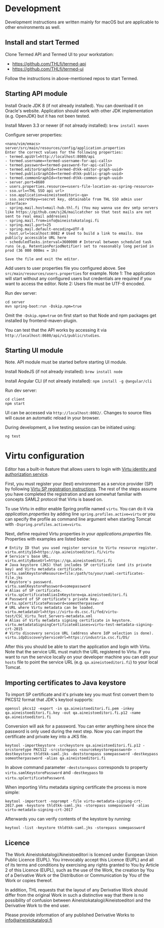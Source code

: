 # Development

Development instructions are written mainly for macOS but are applicable to
other environments as well.

## Install and start Termed

Clone Termed API and Termed UI to your workstation:

- https://github.com/THLfi/termed-api
- https://github.com/THLfi/termed-ui

Follow the instructions in above-mentioned repos to start Termed.

## Starting API module

Install Oracle JDK 8 (if not already installed). You can download it on Oracle's
website. Application should work with other JDK implementation (e.g. OpenJDK)
but it has not been tested.

Install Maven 3.3 or newer (if not already installed): `brew install maven`

Configure server properties:

    <nano/vim/emacs> server/src/main/resources/config/application.properties
    Enter the correct values for the following properties:
    - termed.apiUrl=http://localhost:8080/api
    - termed.username=<termed-username-for-api-calls>
    - termed.password=<termed-password-for-api-calls>
    - termed.editorGraphId=<termed-dtkk-editor-graph-uuid>
    - termed.publicGraphId=<termed-dtkk-public-graph-uuid>
    - termed.commonGraphId=<termed-dtkk-common-graph-uuid>
    - server.port=8680
    - users.properties.resource=<users-file-location-as-spring-resource>
    - sso.url=<THL SSO api url>
    - sso.application=aineistoeditori<-qa>
    - sso.secretKey=<secret key, obtainable from THL SSO admin user interface>
    - spring.mail.host=mail-hub.thl.fi (You may wanna use dev smtp servers like https://github.com/sj26/mailcatcher so that test mails are not sent to real email addresses)
    - spring.mail.from=info@aineistokatalogi.fi
    - spring.mail.port=25
    - spring.mail.default-encoding=UTF-8
    - host.url=localhost:8082 # Used to build a link to emails. Use publicly accessible URL here
    - scheduledTasks.interval=3600000 # Interval between scheduled task runs (e.g. RetentionPeriodNotifier) set to reasonably long period in prod (36 000 000ms = 1h)

    Save the file and exit the editor.

Add users to user properties file you configured above. See
`src/main/resources/users.properties` for example. Note 1: The application
will start without any configured users but credentials are required if you
want to access the editor. Note 2: Users file must be UTF-8 encoded.

Run dev server:

    cd server
    mvn spring-boot:run -Dskip.npm=true

Omit the `-Dskip.npm=true` on first start so that Node and npm packages get
installed by frontend-maven-plugin.

You can test that the API works by accessing it via
`http://localhost:8680/api/v1/public/studies`.

## Starting UI module

Note. API module must be started before starting UI module.

Install NodeJS (if not already installed): `brew install node`

Install Angular CLI (if not already installed): `npm install -g @angular/cli`

Run dev server:

    cd client
    npm start

UI can be accessed via `http://localhost:8082/`. Changes to source files will
cause an automatic reload in your browser.

During development, a live testing session can be initiated using:

    ng test

# Virtu configuration

Editor has a built-in feature that allows users to login with
[Virtu identity and authorization service](https://wiki.eduuni.fi/display/CSCVIRTU/Virtu).

First, you must register your (test) environment as a service provider (SP)
by following [Virtu SP registration instructions](https://wiki.eduuni.fi/pages/viewpage.action?pageId=28345593).
The rest of the steps assume you have completed the registration and are
somewhat familiar with concepts SAML2 protocol that Virtu is based on.

To use Virtu in editor enable Spring profile named `virtu`. You can do it
via _application.properties_ by adding line `spring.profiles.active=virtu` or
you can specify the profile as command line argument when starting Tomcat with
`-Dspring.profiles.active=virtu`.

Next, define required Virtu properties in your _applications.properties_ file.
Properties with examples are listed below:

    # Entity ID that you used register service to Virtu resource register.  
    virtu.entityId=https://qa.aineistoeditori.fi/virtu
    # Service's base URL. 
    virtu.entityBaseUrl=https://qa.aineistoeditori.fi
    # Java keystore (JKS) that includes SP certificate (and its private key) and Virtu metadata certificate.
    virtu.samlKeystoreResource=file:/path/to/your/saml-certificates-file.jks
    # Keystore's password.
    virtu.samlKeystorePassword=somepassword
    # Alias of SP certificate.
    virtu.spCertificateAliasInKeystore=qa.aineistoeditori.fi
    # Password of SP certificate's private key.
    virtu.spCertificatePassword=someotherpassword
    # URL where Virtu metadata can be loaded.
    virtu.metadataUrl=https://virtu-ds.csc.fi/fed/virtu-test/CSC_Virtu_Test_Servers-metadata.xml
    # Alias of Virtu metadata signing certificate in keystore.
    virtu.metadataSigningCertificateAliases=virtu-test-metadata-signing-crt-2015
    # Virtu discovery service URL (address where IdP selection is done).
    virtu.idpDiscoveryServiceUrl=https://industria.csc.fi/DS/

After this you should be able to start the application and login with Virtu.
Note that the service URL must match the URL registered to Virtu. If you want
to run the service locally on your developer machine you can edit your `hosts`
file to point the service URL (e.g. `qa.aineistoeditori.fi`) to your local
Tomcat.

## Importing certificates to Java keystore

To import SP certificate and it's private key you must first convert them to
PKCS12 format that JDK's keytool supports:

    openssl pkcs12 -export -in qa.aineistoeditori.fi.pem -inkey qa.aineistoeditori.fi.key -out qa.aineistoeditori.fi.p12 -name qa.aineistoeditori.fi

Conversion will ask for a password. You can enter anything here since the
password is only used during the next step. Now you can import the certificate
and private key into a JKS file.

    keytool -importkeystore -srckeystore qa.aineistoeditori.fi.p12 -srcstoretype PKCS12 -srcstorepass <sourcekeystorepassword> -destkeystore thldtkk-saml.jks -deststorepass somepassword -destkeypass someotherpassword -alias qa.aineistoeditori.fi

In above command parameter `-deststorepass` corresponds to property `virtu.samlKeystorePassword` and `-destkeypass` to `virtu.spCertificatePassword`.

When importing Virtu metadata signing certificate the process is more simple:

    keytool -importcert -noprompt -file virtu-metadata-signing-crt-2017.pem -keystore thldtkk-saml.jks -storepass somepassword -alias virtu-metadata-signing-crt-2017

Afterwards you can verify contents of the keystore by running:

    keytool -list -keystore thldtkk-saml.jks -storepass somepassword

## Licence

The Work Aineistokatalogi/Aineistoeditori is licenced under European Union 
Public Licence (EUPL). You irrevocably accept this Licence (EUPL) and all 
of its terms and conditions by exercising any rights granted to You by 
Article 2 of this Licence (EUPL), such as the use of the Work, the creation 
by You of a Derivative Work or the Distribution or Communication by You of 
the Work or copies thereof.

In addition, THL requests that the layout of any Derivative Work should 
differ from the original Work in such a distinctive way that there is no 
possibility of confusion between Aineistokatalogi/Aineistoeditori and the 
Derivative Work to the end user.

Please provide information of any published Derivative Works 
to info@aineistokatalogi.fi
